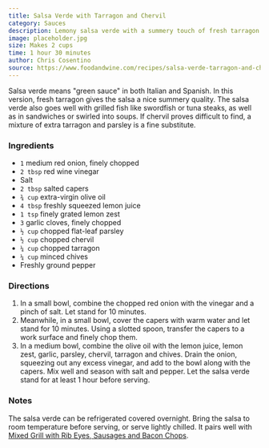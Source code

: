 ```yaml
---
title: Salsa Verde with Tarragon and Chervil
category: Sauces
description: Lemony salsa verde with a summery touch of fresh tarragon. It goes well with grilled fish, in sandwiches, or swirled into soups. If chervil is difficult to find, a mixture of extra tarragon and parsley is a fine substitute.
image: placeholder.jpg
size: Makes 2 cups
time: 1 hour 30 minutes
author: Chris Cosentino
source: https://www.foodandwine.com/recipes/salsa-verde-tarragon-and-chervil
---
```


Salsa verde means "green sauce" in both Italian and Spanish. In this version, fresh tarragon gives the salsa a nice summery quality. The salsa verde also goes well with grilled fish like swordfish or tuna steaks, as well as in sandwiches or swirled into soups. If chervil proves difficult to find, a mixture of extra tarragon and parsley is a fine substitute.

### Ingredients

* `1` medium red onion, finely chopped
* `2 tbsp` red wine vinegar
* Salt
* `2 tbsp` salted capers
* `¾ cup` extra-virgin olive oil
* `4 tbsp` freshly squeezed lemon juice
* `1 tsp` finely grated lemon zest
* `3` garlic cloves, finely chopped
* `½ cup` chopped flat-leaf parsley
* `½ cup` chopped chervil
* `¼ cup` chopped tarragon
* `¼ cup` minced chives
* Freshly ground pepper

### Directions

1. In a small bowl, combine the chopped red onion with the vinegar and a pinch of salt. Let stand for 10 minutes.
2. Meanwhile, in a small bowl, cover the capers with warm water and let stand for 10 minutes. Using a slotted spoon, transfer the capers to a work surface and finely chop them.
3. In a medium bowl, combine the olive oil with the lemon juice, lemon zest, garlic, parsley, chervil, tarragon and chives. Drain the onion, squeezing out any excess vinegar, and add to the bowl along with the capers. Mix well and season with salt and pepper. Let the salsa verde stand for at least 1 hour before serving.

### Notes

The salsa verde can be refrigerated covered overnight. Bring the salsa to room temperature before serving, or serve lightly chilled. It pairs well with [Mixed Grill with Rib Eyes, Sausages and Bacon Chops](https://www.foodandwine.com/recipes/mixed-grill-with-rib-eyes-sausages-and-bacon-chops).